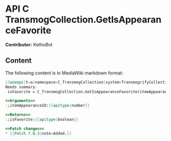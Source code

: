 # API C TransmogCollection.GetIsAppearanceFavorite

**Contributor:** KethoBot

## Content

The following content is in MediaWiki markdown format:

```mediawiki
{{wowapi|t=a|namespace=C_TransmogCollection|system=TransmogrifyCollection}}
Needs summary.
 isFavorite = C_TransmogCollection.GetIsAppearanceFavorite(itemAppearanceID)

==Arguments==
:;itemAppearanceID:{{apitype|number}}

==Returns==
:;isFavorite:{{apitype|boolean}}

==Patch changes==
* {{Patch 7.0.3|note=Added.}}
```